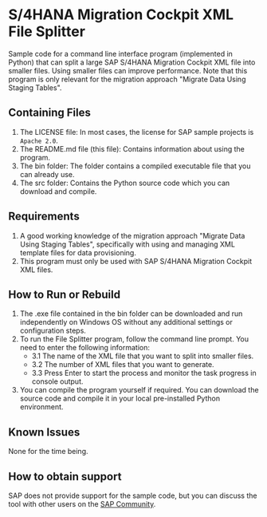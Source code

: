 # S/4HANA Migration Cockpit XML File Splitter
Sample code for a command line interface program (implemented in Python) that can split a large SAP S/4HANA Migration Cockpit XML file into smaller files. Using smaller files can improve performance. Note that this program is only relevant for the migration approach "Migrate Data Using Staging Tables".

## Containing Files

1. The LICENSE file:
In most cases, the license for SAP sample projects is `Apache 2.0`.
2. The README.md file (this file):
Contains information about using the program.
3. The bin folder:
The folder contains a compiled executable file that you can already use.
4. The src folder:
Contains the Python source code which you can download and compile.

## Requirements
1. A good working knowledge of the migration approach "Migrate Data Using Staging Tables", specifically with using and managing XML template files for data provisioning.
2. This program must only be used with SAP S/4HANA Migration Cockpit XML files.

## How to Run or Rebuild
1. The .exe file contained in the bin folder can be downloaded and run independently on Windows OS without any additional settings or configuration steps.
2. To run the File Splitter program, follow the command line prompt. You need to enter the following information:
   * 3.1 The name of the XML file that you want to split into smaller files.
   * 3.2 The number of XML files that you want to generate.
   * 3.3 Press Enter to start the process and monitor the task progress in console output.
3. You can compile the program yourself if required. You can download the source code and compile it in your local pre-installed Python environment.

## Known Issues
None for the time being.

## How to obtain support
SAP does not provide support for the sample code, but you can discuss the tool with other users on the [SAP Community](https://answers.sap.com/questions/ask.html).
